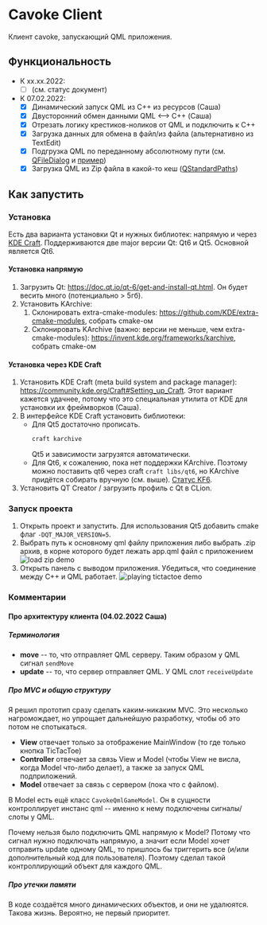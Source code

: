 # Cavoke Client
Клиент cavoke, запускающий QML приложения.

## Функциональность
- К xx.xx.2022:
   - [ ] (см. статус документ)
- К 07.02.2022:
   - [x] Динамический запуск QML из C++ из ресурсов (Саша)
   - [x] Двусторонний обмен данными QML <--> C++ (Саша)
   - [x] Отрезать логику крестиков-ноликов от QML и подключить к C++
   - [x] Загрузка данных для обмена в файл/из файла (альтернативно из TextEdit)
   - [x] Подгрузка QML по переданному абсолютному пути (см. [QFileDialog](https://doc.qt.io/qt-5/qfiledialog.html) и [пример](https://github.com/waleko/PictureCrypt/blob/master/src/app/testWindowView/encryptdialog.cpp#L60))
   - [x] Загрузка QML из Zip файла в какой-то кеш ([QStandardPaths](https://doc.qt.io/qt-5/qstandardpaths.html#StandardLocation-enum))

## Как запустить
### Установка
Есть два варианта установки Qt и нужных библиотек: напрямую и через [KDE Craft](https://community.kde.org/Craft).
Поддерживаются две major версии Qt: Qt6 и Qt5. Основной является Qt6.
#### Установка напрямую
1. Загрузить Qt: https://doc.qt.io/qt-6/get-and-install-qt.html. Он будет весить много (потенциально > 5гб).
1. Установить KArchive:
   1. Склонировать extra-cmake-modules: https://github.com/KDE/extra-cmake-modules, собрать cmake-ом
   1. Склонировать KArchive (важно: версии не меньше, чем extra-cmake-modules): https://invent.kde.org/frameworks/karchive, собрать cmake-ом
#### Установка через KDE Craft
1. Установить KDE Craft (meta build system and package manager): https://community.kde.org/Craft#Setting_up_Craft. Этот вариант кажется удачнее, потому что это специальная утилита от KDE для установки их фреймворков (Саша).
1. В интерфейсе KDE Craft установить библиотеки:
   - Для Qt5 достаточно прописать.
      ```bash
      craft karchive
      ```
      Qt5 и зависимости загрузятся автоматически.
   - Для Qt6, к сожалению, пока нет поддержки KArchive. Поэтому можно поставить qt6 через craft `craft libs/qt6`, но KArchive придётся собирать вручную (см. выше). [Статус KF6](https://phabricator.kde.org/project/board/310/query/all/).
1. Установить QT Creator / загрузить профиль с Qt в CLion.
### Запуск проекта
1. Открыть проект и запустить. Для использования Qt5 добавить cmake флаг `-DQT_MAJOR_VERSION=5`.
1. Выбрать путь к основному qml файлу приложения либо выбрать .zip архив, в корне которого будет лежать app.qml файл с приложением
![load zip demo](https://user-images.githubusercontent.com/24986722/153585100-28454edc-8b63-46e5-bda1-85337694a045.png)
1. Открыть панель с выводом приложения. Убедиться, что соединение между C++ и QML работает.
![playing tictactoe demo](https://user-images.githubusercontent.com/24986722/152444859-047f9972-9603-4114-8706-79bcc5af0bfb.png)

### Комментарии
#### Про архитектуру клиента (04.02.2022 Саша)

##### Терминология
* **move** -- то, что отправляет QML серверу. Таким образом у QML сигнал `sendMove`
* **update** -- то, что сервер отправляет QML. У QML слот `receiveUpdate`

##### Про MVC и общую структуру
Я решил прототип сразу сделать каким-никаким MVC. Это несколько нагромождает, но упрощает дальнейшую разработку, чтобы об это потом не спотыкаться.
- **View** отвечает только за отображение MainWindow (то где только кнопка TicTacToe)
- **Controller** отвечает за связь View и Model (чтобы View не висла, когда Model что-либо делает), а также за запуск QML подприложений.
- **Model** отвечает за связь с сервером (пока что с файлом).

В Model есть ещё класс `CavokeQmlGameModel`. Он в сущности контроллирует инстанс qml -- именно к нему подключены сигналы/слоты у QML.

Почему нельзя было подключить QML напрямую к Model? Потому что сигнал нужно подключать напрямую, а значит если Model хочет отправить update одному QML, то пришлось бы триггерить все (и/или дополнительный код для пользователя). Поэтому сделал такой контроллирующий объект для каждого QML.

##### Про утечки памяти
В коде создаётся много динамических объектов, и они не удалюятся. Такова жизнь. Вероятно, не первый приоритет.
